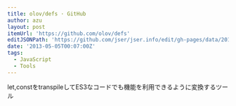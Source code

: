 ```yaml
---
title: olov/defs · GitHub
author: azu
layout: post
itemUrl: 'https://github.com/olov/defs'
editJSONPath: 'https://github.com/jser/jser.info/edit/gh-pages/data/2013/05/index.json'
date: '2013-05-05T00:07:00Z'
tags:
  - JavaScript
  - Tools
---
```

let,constをtranspileしてES3なコードでも機能を利用できるように変換するツール
